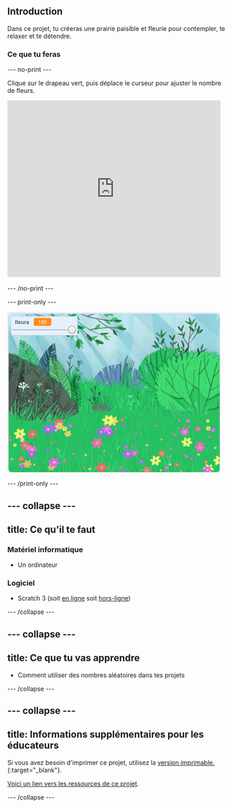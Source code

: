 ## Introduction

Dans ce projet, tu créeras une prairie paisible et fleurie pour contempler, te relaxer et te détendre.

### Ce que tu feras

--- no-print ---

Clique sur le drapeau vert, puis déplace le curseur pour ajuster le nombre de fleurs.

<div>
<iframe src="https://scratch.mit.edu/projects/392824824/embed" allowtransparency="true" width="485" height="402" frameborder="0" scrolling="no" allowfullscreen></iframe>
</div>

--- /no-print ---

--- print-only ---

![Projet complet](images/banner.png)

--- /print-only ---

--- collapse ---
---
title: Ce qu'il te faut
---

### Matériel informatique

- Un ordinateur

### Logiciel

+ Scratch 3 (soit [en ligne](https://rpf.io/scratchon) soit [hors-ligne](https://rpf.io/scratchoff))

--- /collapse ---

--- collapse ---
---
title: Ce que tu vas apprendre
---

- Comment utiliser des nombres aléatoires dans tes projets

--- /collapse ---

--- collapse ---
---
title: Informations supplémentaires pour les éducateurs
---

Si vous avez besoin d'imprimer ce projet, utilisez la [version imprimable.](https://projects.raspberrypi.org/fr-FR/projects/mindful-meadow/print){:target="_blank"}.

[Voici un lien vers les ressources de ce projet](https://rpf.io/p/fr-FR/mindful-meadow-get).

--- /collapse ---
